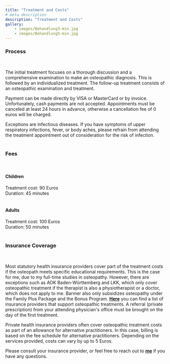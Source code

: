 ```yaml
---
title: "Treatment and Costs"
# meta description
description: "Treatment and Costs"
gallery: 
    - images/Behandlung3-min.jpg
    - images/Behandlung5-min.jpg
---  
```


### Process
<br>

The initial treatment focuses on a thorough discussion and a comprehensive examination to make an osteopathic diagnosis. This is followed by an individualized treatment.
The follow-up treatment consists of an osteopathic examination and treatment.

Payment can be made directly by VISA or MasterCard or by invoice. Unfortunately, cash payments are not accepted.
Appointments must be canceled at least 24 hours in advance, otherwise a cancellation fee of 0 euros will be charged.

Exceptions are infectious diseases. If you have symptoms of upper respiratory infections, fever, or body aches, please refrain from attending the treatment appointment out of consideration for the risk of infection.
<br>
<br>

### Fees
<br>

#### Children
Treatment cost: 90 Euros<br>
Duration: 45 minutes<br>
<br>

#### Adults <br>
Treatment cost: 100 Euros<br>
Duration: 50 minutes<br>
<br>

### Insurance Coverage
<br>

Most statutory health insurance providers cover part of the treatment costs if the osteopath meets specific educational requirements. This is the case for me, due to my full-time studies in osteopathy. However, there are exceptions such as AOK Baden-Württemberg and LKK, which only cover osteopathic treatment if the therapist is also a physiotherapist or a doctor, which does not apply to me. Barmer also only subsidizes osteopathy under the Family Plus Package and the Bonus Program. **[Here](https://www.krankenkassen.de/gesetzliche-krankenkassen/leistungen-gesetzliche-krankenkassen/alternative-heilmethoden/osteopathie)** you can find a list of insurance providers that support osteopathic treatments. A referral (private prescription) from your attending physician's office must be brought on the day of the first treatment.

Private health insurance providers often cover osteopathic treatment costs as part of an allowance for alternative practitioners. In this case, billing is based on the fee schedule for alternative practitioners. Depending on the services provided, costs can vary by up to 5 Euros.

Please consult your insurance provider, or feel free to reach out to **[me](https://www.osteopathiekammhoff.de/kontakt/ "Kontakt")** if you have any questions.